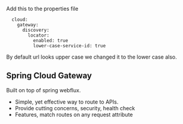 Add this to the properties file

```
  cloud:
    gateway:
      discovery:
        locator:
          enabled: true
          lower-case-service-id: true
```
By default url looks upper case we changed it to the lower case also.

## Spring Cloud Gateway
Built on top of spring webflux.
* Simple, yet effective way to route to APIs.
* Provide cutting concerns, security, health check
* Features, match routes on any request attribute